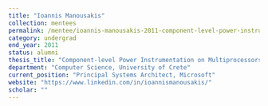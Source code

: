 ```yaml
---
title: "Ioannis Manousakis"
collection: mentees
permalink: /mentee/ioannis-manousakis-2011-component-level-power-instrumentation-on-multiprocessors-computer-science-university-of-crete-ug
category: undergrad
end_year: 2011
status: alumni
thesis_title: "Component-level Power Instrumentation on Multiprocessors"
department: "Computer Science, University of Crete"
current_position: "Principal Systems Architect, Microsoft"
website: "https://www.linkedin.com/in/ioannismanousakis/"
scholar: ""
---
```

